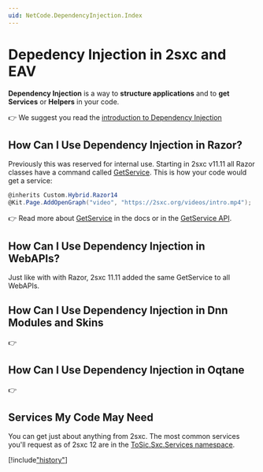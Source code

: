 ```yaml
---
uid: NetCode.DependencyInjection.Index
---
```


# Depedency Injection in 2sxc and EAV

**Dependency Injection** is a way to **structure applications** and to **get Services** or **Helpers** in your code.

👉 We suggest you read the [introduction to Dependency Injection](xref:NetCode.DependencyInjection.Introduction)

## How Can I Use Dependency Injection in Razor?

Previously this was reserved for internal use. 
Starting in 2sxc v11.11 all Razor classes have a command called [GetService](xref:NetCode.DynamicCode.GetService). 
This is how your code would get a service:

```c#
@inherits Custom.Hybrid.Razor14
@Kit.Page.AddOpenGraph("video", "https://2sxc.org/videos/intro.mp4");
```

👉 Read more about [GetService](xref:NetCode.DynamicCode.GetService) in the docs or in the [GetService API](xref:ToSic.Sxc.Code.IDynamicCode.GetService*).

## How Can I Use Dependency Injection in WebAPIs?

Just like with with Razor, 2sxc 11.11 added the same GetService to all WebAPIs.

## How Can I Use Dependency Injection in Dnn Modules and Skins

👉 [](xref:NetCode.DependencyInjection.Dnn)

## How Can I Use Dependency Injection in Oqtane

👉 [](xref:NetCode.DependencyInjection.Oqtane)

## Services My Code May Need

You can get just about anything from 2sxc. 
The most common services you'll request as of 2sxc 12 are in the [ToSic.Sxc.Services namespace](xref:ToSic.Sxc.Services).


[!include["history"](../services/_history.md)]